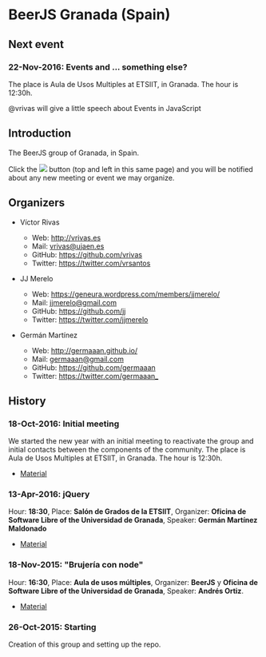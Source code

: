 # BeerJS Granada (Spain)
## Next event

### 22-Nov-2016: Events and ... something else?

The place is Aula de Usos Multiples at ETSIIT, in Granada. The hour is 12:30h.

@vrivas will give a little speech about Events in JavaScript

## Introduction
The BeerJS group of Granada, in Spain.

Click the ![](http://beerjs.github.io/sf/assets/watch.png) button (top and left in this same page) and you will be notified about any new meeting or event we may organize.

## Organizers

- Víctor Rivas

  - Web: <http://vrivas.es>
  - Mail: vrivas@ujaen.es
  - GitHub: <https://github.com/vrivas>
  - Twitter: <https://twitter.com/vrsantos>

- JJ Merelo

  - Web: <https://geneura.wordpress.com/members/jjmerelo/>
  - Mail: jjmerelo@gmail.com
  - GitHub: <https://github.com/jj>
  - Twitter: <https://twitter.com/jjmerelo>

- Germán Martínez

  - Web: <http://germaaan.github.io/>
  - Mail: germaaan@gmail.com
  - GitHub: <https://github.com/germaaan>
  - Twitter: <https://twitter.com/germaaan_>


## History

### 18-Oct-2016: Initial meeting

We started the new year with an initial meeting to reactivate the group and initial contacts between the components of the community. The place is Aula de Usos Multiples at ETSIIT, in Granada. The hour is 12:30h.

- [Material](http://germaaan.github.io/introductron/)

### 13-Apr-2016: jQuery

Hour: **18:30**, Place: **Salón de Grados de la ETSIIT**, Organizer: **Oficina de Software Libre of the Universidad de Granada**, Speaker: **Germán Martínez Maldonado**

- [Material](http://germaaan.github.io/Charla_jQuery/)

### 18-Nov-2015: "Brujería con node"

Hour: **16:30**, Place: **Aula de usos múltiples**, Organizer: **BeerJS** y **Oficina de Software Libre of the Universidad de Granada**, Speaker: **Andrés Ortiz**.

- [Material](http://demiurgosoft.github.io/brujeria-con-node/)

### 26-Oct-2015: Starting

Creation of this group and setting up the repo.
